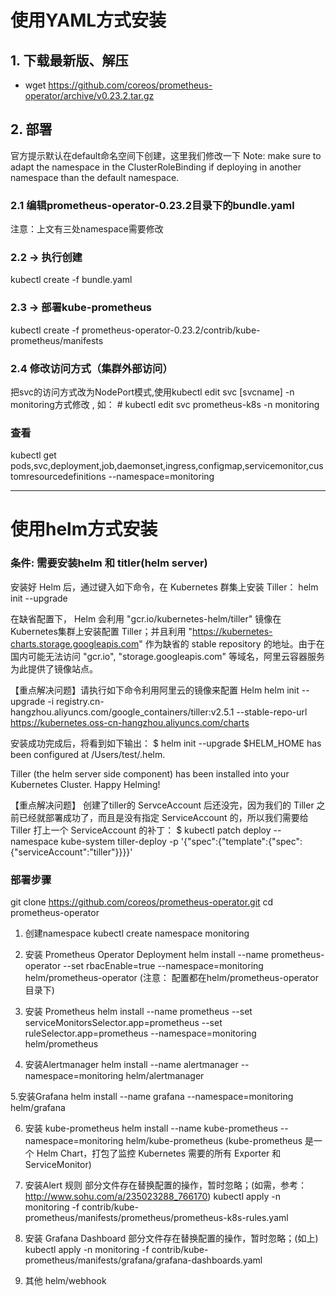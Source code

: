 
# 使用YAML方式安装

## 1. 下载最新版、解压
* wget https://github.com/coreos/prometheus-operator/archive/v0.23.2.tar.gz


## 2. 部署
  官方提示默认在default命名空间下创建，这里我们修改一下
  Note: make sure to adapt the namespace in the ClusterRoleBinding if deploying in another namespace than the default namespace.

### 2.1 编辑prometheus-operator-0.23.2目录下的bundle.yaml
  注意：上文有三处namespace需要修改

### 2.2 -> 执行创建
  kubectl create -f bundle.yaml 

### 2.3 -> 部署kube-prometheus
  kubectl create -f prometheus-operator-0.23.2/contrib/kube-prometheus/manifests

### 2.4 修改访问方式（集群外部访问）
  把svc的访问方式改为NodePort模式,使用kubectl edit svc [svcname] -n monitoring方式修改 , 
  如： # kubectl edit svc prometheus-k8s -n monitoring

### 查看
  kubectl get pods,svc,deployment,job,daemonset,ingress,configmap,servicemonitor,customresourcedefinitions --namespace=monitoring

-------------------------------------------

# 使用helm方式安装

### 条件: 需要安装helm 和 titler(helm server)
安装好 Helm 后，通过键入如下命令，在 Kubernetes 群集上安装 Tiller：
helm init --upgrade


在缺省配置下， Helm 会利用 "gcr.io/kubernetes-helm/tiller" 镜像在Kubernetes集群上安装配置 Tiller；并且利用 "https://kubernetes-charts.storage.googleapis.com" 作为缺省的 stable repository 的地址。由于在国内可能无法访问 "gcr.io", "storage.googleapis.com" 等域名，阿里云容器服务为此提供了镜像站点。

【重点解决问题】请执行如下命令利用阿里云的镜像来配置 Helm
helm init --upgrade -i registry.cn-hangzhou.aliyuncs.com/google_containers/tiller:v2.5.1 --stable-repo-url https://kubernetes.oss-cn-hangzhou.aliyuncs.com/charts

安装成功完成后，将看到如下输出：
$ helm init --upgrade
$HELM_HOME has been configured at /Users/test/.helm.

Tiller (the helm server side component) has been installed into your Kubernetes Cluster.
Happy Helming!


【重点解决问题】 创建了tiller的 ServceAccount 后还没完，因为我们的 Tiller 之前已经就部署成功了，而且是没有指定 ServiceAccount 的，所以我们需要给 Tiller 打上一个 ServiceAccount 的补丁：
$ kubectl patch deploy --namespace kube-system tiller-deploy -p '{"spec":{"template":{"spec":{"serviceAccount":"tiller"}}}}'


### 部署步骤

git clone https://github.com/coreos/prometheus-operator.git
cd prometheus-operator

1. 创建namespace
kubectl create namespace monitoring

2. 安装 Prometheus Operator Deployment
helm install --name prometheus-operator --set rbacEnable=true --namespace=monitoring helm/prometheus-operator
(注意： 配置都在helm/prometheus-operator目录下)

3. 安装 Prometheus
helm install --name prometheus --set serviceMonitorsSelector.app=prometheus --set ruleSelector.app=prometheus --namespace=monitoring helm/prometheus

4. 安装Alertmanager
helm install --name alertmanager --namespace=monitoring helm/alertmanager

5.安装Grafana
helm install --name grafana --namespace=monitoring helm/grafana

6. 安装 kube-prometheus
helm install --name kube-prometheus --namespace=monitoring helm/kube-prometheus
(kube-prometheus 是一个 Helm Chart，打包了监控 Kubernetes 需要的所有 Exporter 和 ServiceMonitor)

7. 安装Alert 规则
部分文件存在替换配置的操作，暂时忽略；(如需，参考：http://www.sohu.com/a/235023288_766170)
kubectl apply -n monitoring -f contrib/kube-prometheus/manifests/prometheus/prometheus-k8s-rules.yaml

8. 安装 Grafana Dashboard
部分文件存在替换配置的操作，暂时忽略；(如上)
kubectl apply -n monitoring -f contrib/kube-prometheus/manifests/grafana/grafana-dashboards.yaml

9. 其他
helm/webhook
